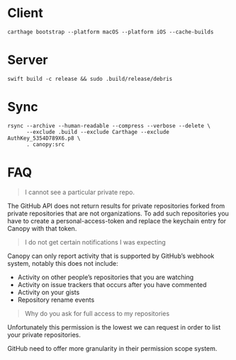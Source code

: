 # Client

    carthage bootstrap --platform macOS --platform iOS --cache-builds

# Server

    swift build -c release && sudo .build/release/debris

# Sync

    rsync --archive --human-readable --compress --verbose --delete \
          --exclude .build --exclude Carthage --exclude AuthKey_5354D789X6.p8 \
          . canopy:src
  
# FAQ

> I cannot see a particular private repo.

The GitHub API does not return results for private repositories forked from private repositories that are not organizations.
To add such repositories you have to create a personal-access-token and replace the keychain entry for Canopy with that token.

> I do not get certain notifications I was expecting

Canopy can only report activity that is supported by GitHub’s webhook system, notably this does not include:

* Activity on other people’s repositories that you are watching
* Activity on issue trackers that occurs after you have commented
* Activity on your gists
* Repository rename events

> Why do you ask for full access to my repositories

Unfortunately this permission is the lowest we can request in order to list your private repositories.

GitHub need to offer more granularity in their permission scope system.